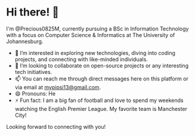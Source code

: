 # Hi there! 👋

I'm @Precious0825M, currently pursuing a BSc in Information Technology with a focus on Computer Science & Informatics at The University of Johannesburg.

- 👀 I’m interested in exploring new technologies, diving into coding projects, and connecting with like-minded individuals.
- 💞️ I’m looking to collaborate on open-source projects or any interesting tech initiatives.
- 📫 You can reach me through direct messages here on this platform or via email at mypipsi13@gmail.com.
- 😄 Pronouns: He
- ⚡ Fun fact: I am a big fan of football and love to spend my weekends watching the English Premier League. My favorite team is Manchester City!

Looking forward to connecting with you!

<!---
Precious0825M/Precious0825M is a ✨ special ✨ repository because its `README.md` (this file) appears on your GitHub profile.
You can click the Preview link to take a look at your changes.
--->

